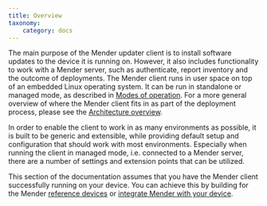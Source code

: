 ```yaml
---
title: Overview
taxonomy:
    category: docs
---
```


The main purpose of the Mender updater client is to install software updates to the device it is running on.
However, it also includes functionality to work with a Mender server, such as authenticate, report inventory
and the outcome of deployments. The Mender client runs in user space on top of an embedded Linux operating system.
It can be run in standalone or managed mode, as described in [Modes of operation](../../architecture/overview#modes-of-operation).
For a more general overview of where the Mender client fits in as part of the deployment process,
please see the [Architecture overview](../../architecture/overview).

In order to enable the client to work in as many environments as possible, it is built to be generic and extensible,
while providing default setup and configuration that should work with most environments. Especially when running
the client in managed mode, i.e. connected to a Mender server, there are a number of settings and extension points that can be utilized.

This section of the documentation assumes that you have the Mender client successfully running on your device. You can achieve this
by building for the Mender [reference devices](../../getting-started/what-is-mender#mender-reference-devices) or
[integrate Mender with your device](../../devices).
